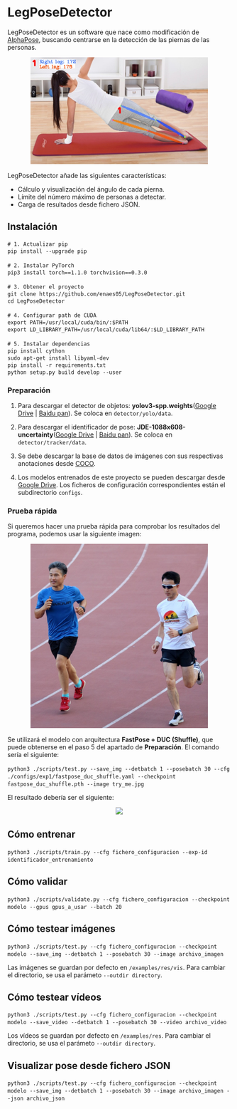 # LegPoseDetector
LegPoseDetector es un software que nace como modificación de [AlphaPose](https://github.com/MVIG-SJTU/AlphaPose), buscando centrarse en la detección de las piernas de las personas.

<div align="center">
    <img src="docs/portada.jpg", width="400">
</div>

LegPoseDetector añade las siguientes características:
- Cálculo y visualización del ángulo de cada pierna.
- Límite del número máximo de personas a detectar.
- Carga de resultados desde fichero JSON.

## Instalación
```shell
# 1. Actualizar pip  
pip install --upgrade pip

# 2. Instalar PyTorch  
pip3 install torch==1.1.0 torchvision==0.3.0

# 3. Obtener el proyecto
git clone https://github.com/enaes05/LegPoseDetector.git
cd LegPoseDetector

# 4. Configurar path de CUDA  
export PATH=/usr/local/cuda/bin/:$PATH
export LD_LIBRARY_PATH=/usr/local/cuda/lib64/:$LD_LIBRARY_PATH

# 5. Instalar dependencias  
pip install cython
sudo apt-get install libyaml-dev
pip install -r requirements.txt
python setup.py build develop --user
```

### Preparación
1. Para descargar el detector de objetos: **yolov3-spp.weights**([Google Drive](https://drive.google.com/open?id=1D47msNOOiJKvPOXlnpyzdKA3k6E97NTC) | [Baidu pan](https://pan.baidu.com/s/1Zb2REEIk8tcahDa8KacPNA)). Se coloca en `detector/yolo/data`.

2. Para descargar el identificador de pose: **JDE-1088x608-uncertainty**([Google Drive](https://drive.google.com/open?id=1nlnuYfGNuHWZztQHXwVZSL_FvfE551pA) | [Baidu pan](https://pan.baidu.com/s/1Ifgn0Y_JZE65_qSrQM2l-Q)). Se coloca en `detector/tracker/data`.

3. Se debe descargar la base de datos de imágenes con sus respectivas anotaciones desde [COCO](https://cocodataset.org/#download).

4. Los modelos entrenados de este proyecto se pueden descargar desde [Google Drive](https://drive.google.com/drive/folders/1B5gfKdPzo0XrU35iDIe9_Ph16_OVX-PW). Los ficheros de configuración correspondientes están el subdirectorio `configs`.

### Prueba rápida
Si queremos hacer una prueba rápida para comprobar los resultados del programa, podemos usar la siguiente imagen:
<div align="center">
    <img src="try_me.jpg", width="400">
</div>

Se utilizará el modelo con arquitectura **FastPose + DUC (Shuffle)**, que puede obtenerse en el paso 5 del apartado de **Preparación**. El comando sería el siguiente:

```python3 ./scripts/test.py --save_img --detbatch 1 --posebatch 30 --cfg ./configs/exp1/fastpose_duc_shuffle.yaml --checkpoint fastpose_duc_shuffle.pth --image try_me.jpg```

El resultado debería ser el siguiente:
<div align="center">
    <img src="docs/try_me_pose.jpg", width="400">
</div>

## Cómo entrenar
```python3 ./scripts/train.py --cfg fichero_configuracion --exp-id identificador_entrenamiento```

## Cómo validar
```python3 ./scripts/validate.py --cfg fichero_configuracion --checkpoint modelo --gpus gpus_a_usar --batch 20```

## Cómo testear imágenes
```python3 ./scripts/test.py --cfg fichero_configuracion --checkpoint modelo --save_img --detbatch 1 --posebatch 30 --image archivo_imagen```

Las imágenes se guardan por defecto en ```/examples/res/vis```. Para cambiar el directorio, se usa el parámeto ```--outdir directory```.

## Cómo testear vídeos
```python3 ./scripts/test.py --cfg fichero_configuracion --checkpoint modelo --save_video --detbatch 1 --posebatch 30 --video archivo_video```

Los vídeos se guardan por defecto en ```/examples/res```. Para cambiar el directorio, se usa el parámeto ```--outdir directory```.

## Visualizar pose desde fichero JSON
```python3 ./scripts/test.py --cfg fichero_configuracion --checkpoint modelo --save_img --detbatch 1 --posebatch 30 --image archivo_imagen --json archivo_json```
